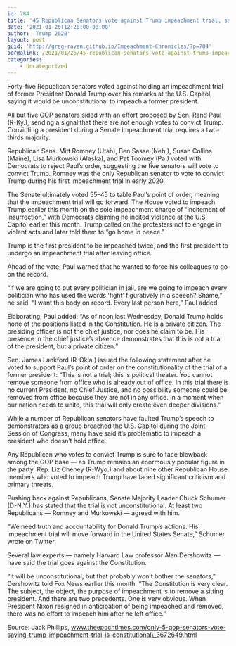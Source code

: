 ```yaml
---
id: 784
title: '45 Republican Senators vote against Trump impeachment trial, say it’s unconstitutional'
date: '2021-01-26T12:28:00-08:00'
author: 'Trump 2020'
layout: post
guid: 'http://greg-raven.github.io/Impeachment-Chronicles/?p=784'
permalink: /2021/01/26/45-republican-senators-vote-against-trump-impeachment-trial-say-its-unconstitutional/
categories:
    - Uncategorized
---
```


Forty-five Republican senators voted against holding an impeachment trial of former President Donald Trump over his remarks at the U.S. Capitol, saying it would be unconstitutional to impeach a former president.

All but five GOP senators sided with an effort proposed by Sen. Rand Paul (R-Ky.), sending a signal that there are not enough votes to convict Trump. Convicting a president during a Senate impeachment trial requires a two-thirds majority.

Republican Sens. Mitt Romney (Utah), Ben Sasse (Neb.), Susan Collins (Maine), Lisa Murkowski (Alaska), and Pat Toomey (Pa.) voted with Democrats to reject Paul’s order, suggesting the five senators will vote to convict Trump. Romney was the only Republican senator to vote to convict Trump during his first impeachment trial in early 2020.

The Senate ultimately voted 55–45 to table Paul’s point of order, meaning that the impeachment trial will go forward. The House voted to impeach Trump earlier this month on the sole impeachment charge of “incitement of insurrection,” with Democrats claiming he incited violence at the U.S. Capitol earlier this month. Trump called on the protesters not to engage in violent acts and later told them to “go home in peace.”

Trump is the first president to be impeached twice, and the first president to undergo an impeachment trial after leaving office.

Ahead of the vote, Paul warned that he wanted to force his colleagues to go on the record.

“If we are going to put every politician in jail, are we going to impeach every politician who has used the words ‘fight’ figuratively in a speech? Shame,” he said. “I want this body on record. Every last person here,” Paul added.

Elaborating, Paul added: “As of noon last Wednesday, Donald Trump holds none of the positions listed in the Constitution. He is a private citizen. The presiding officer is not the chief justice, nor does he claim to be. His presence in the chief justice’s absence demonstrates that this is not a trial of the president, but a private citizen.”

Sen. James Lankford (R-Okla.) issued the following statement after he voted to support Paul’s point of order on the constitutionality of the trial of a former president: “This is not a trial; this is political theater. You cannot remove someone from office who is already out of office. In this trial there is no current President, no Chief Justice, and no possibility someone could be removed from office because they are not in any office. In a moment when our nation needs to unite, this trial will only create even deeper divisions.”

While a number of Republican senators have faulted Trump’s speech to demonstrators as a group breached the U.S. Capitol during the Joint Session of Congress, many have said it’s problematic to impeach a president who doesn’t hold office.

Any Republican who votes to convict Trump is sure to face blowback among the GOP base — as Trump remains an enormously popular figure in the party. Rep. Liz Cheney (R-Wyo.) and about nine other Republican House members who voted to impeach Trump have faced significant criticism and primary threats.

Pushing back against Republicans, Senate Majority Leader Chuck Schumer (D-N.Y.) has stated that the trial is not unconstitutional. At least two Republicans — Romney and Murkowski — agreed with him.

“We need truth and accountability for Donald Trump’s actions. His impeachment trial will move forward in the United States Senate,” Schumer wrote on Twitter.

Several law experts — namely Harvard Law professor Alan Dershowitz — have said the trial goes against the Constitution.

“It will be unconstitutional, but that probably won’t bother the senators,” Dershowitz told Fox News earlier this month. “The Constitution is very clear. The subject, the object, the purpose of impeachment is to remove a sitting president. And there are two precedents. One is very obvious. When President Nixon resigned in anticipation of being impeached and removed, there was no effort to impeach him after he left office.”

Source: Jack Phillips, www.theepochtimes.com/only-5-gop-senators-vote-saying-trump-impeachment-trial-is-constitutional\_3672649.html